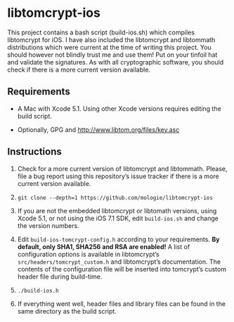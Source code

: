 # libtomcrypt-ios

This project contains a bash script (build-ios.sh) which compiles
libtomcrypt for iOS. I have also included the libtomcrypt and libtommath
distributions which were current at the time of writing this project.
You should however not blindly trust me and use them! Put on your
tinfoil hat and validate the signatures. As with all cryptographic
software, you should check if there is a more current version available.

## Requirements

-   A Mac with Xcode 5.1. Using other Xcode versions requires editing
    the build script.

-   Optionally, GPG and http://www.libtom.org/files/key.asc

## Instructions

1.  Check for a more current version of libtomcrypt and libtommath.
    Please, file a bug report using this repository’s issue tracker if
    there is a more current version available.

2.  `git clone --depth=1 https://github.com/mologie/libtomcrypt-ios`

3.  If you are not the embedded libtomcrypt or libtomath versions, using
    Xcode 5.1, or not using the iOS 7.1 SDK, edit `build-ios.sh` and
    change the version numbers.

4.  Edit `build-ios-tomcrypt-config.h` according to your requirements.
    **By default, only SHA1, SHA256 and RSA are enabled!** A list of
    configuration options is available in libtomcrypt’s
    `src/headers/tomcrypt_custom.h` and libtomcrypt’s documentation. The
    contents of the configuration file will be inserted into tomcrypt’s
    custom header file during build-time.

5.  `./build-ios.h`

6.  If everything went well, header files and library files can be found
    in the same directory as the build script.


